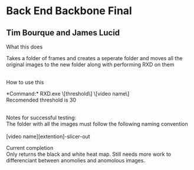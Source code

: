 # Back End Backbone Final
## Tim Bourque and James Lucid

<p> What this does </p>
Takes a folder of frames and creates a seperate folder and moves all the original images to the new folder along with performing RXD on them <br>
<br>

<p> How to use this </p>
*Command:* RXD.exe \[threshold\] \[video name\] <br>
Recomended threshold is 30 <br>
<br>

<p>Notes for successful testing:<br>
The folder with all the images must follow the following naming convention<br>
<br>
[video name][extention]-slicer-out
<br>

<p>Current completion<br>
Only returns the black and white heat map. Still needs more work to differenciant between anomolies and anomolous images.
